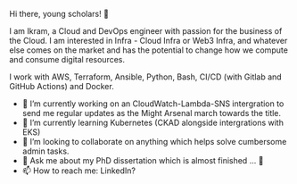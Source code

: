 Hi there, young scholars! 👋

I am Ikram, a Cloud and DevOps engineer with passion for the business of the Cloud. I am interested in Infra - Cloud Infra or Web3 Infra, and whatever else comes on the market and has the potential to change how we compute and consume digital resources.

I work with AWS, Terraform, Ansible, Python, Bash, CI/CD (with Gitlab and GitHub Actions) and Docker.


- 🔭 I’m currently working on an CloudWatch-Lambda-SNS intergration to send me regular updates as the Might Arsenal march towards the title.
- 🌱 I’m currently learning Kubernetes (CKAD alongside intergrations with EKS)
- 👯 I’m looking to collaborate on anything which helps solve cumbersome admin tasks.
- 💬 Ask me about my PhD dissertation which is almost finished ... 👀
- 📫 How to reach me: LinkedIn?


